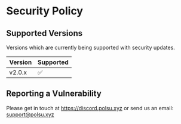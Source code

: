 # Security Policy

## Supported Versions

Versions which are currently being supported with security updates.

| Version | Supported          |
| ------- | ------------------ |
| v2.0.x  | :white_check_mark: |

## Reporting a Vulnerability

Please get in touch at https://discord.polsu.xyz or send us an email: support@polsu.xyz
